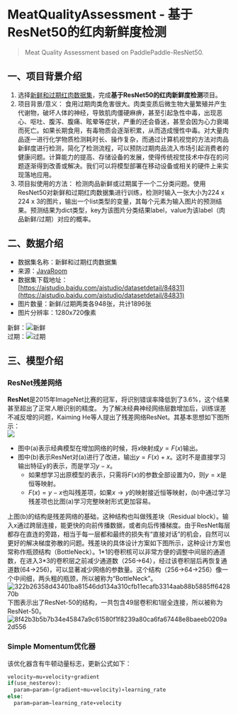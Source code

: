# MeatQualityAssessment - 基于ResNet50的红肉新鲜度检测
> Meat Quality Assessment based on PaddlePaddle-ResNet50.
## 一、项目背景介绍
1. 选择[新鲜和过期红肉数据集](https://aistudio.baidu.com/aistudio/datasetdetail/84831)，完成**基于ResNet50的红肉新鲜度检测**项目。
2. 项目背景/意义：
食用过期肉类危害很大。肉类变质后微生物大量繁殖并产生代谢物，破坏人体的神经，导致肌肉僵硬麻痹，甚至引起急性中毒，出现恶心、呕吐、腹泻、腹痛、眩晕等症状，严重的还会昏迷，甚至会因为心力衰竭而死亡。如果长期食用，有毒物质会逐渐积累，从而造成慢性中毒。对大量肉品逐一进行化学物质检测耗时长、操作复杂，而通过计算机视觉的方法对肉品新鲜度进行检测，简化了检测流程，可以预防过期肉品流入市场引起消费者的健康问题。计算能力的提高、存储设备的发展，使得传统视觉技术中存在的问题逐渐得到改善或解决。我们可以将模型部署在移动设备或相关的硬件上来实现落地应用。
3. 项目拟使用的方法：
检测肉品新鲜或过期属于一个二分类问题。使用ResNet50对新鲜和过期红肉数据集进行训练，检测时输入一张大小为224 x 224 x 3的图片，输出一个list类型的变量，其每个元素为输入图片的预测结果。预测结果为dict类型，key为该图片分类结果label，value为该label（肉品新鲜/过期）对应的概率。
## 二、数据介绍
- 数据集名称：新鲜和过期红肉数据集
- 来源：[JavaRoom](https://aistudio.baidu.com/aistudio/personalcenter/thirdview/89263)
- 数据集下载地址：[https://aistudio.baidu.com/aistudio/datasetdetail/84831](https://aistudio.baidu.com/aistudio/datasetdetail/84831)
- 图片数量：新鲜/过期两类各948张，共计1896张
- 图片分辨率：1280x720像素

新鲜：![新鲜](https://ai-studio-static-online.cdn.bcebos.com/1af15d5ec7ab43ebb31144ab7630864786a87e80335342e8a20b430b051ab31c)  
过期：![过期](https://ai-studio-static-online.cdn.bcebos.com/1c78609634e747d28f0e290db370ad543f046ad433904fb5aa587ac9cde3f4b1)  
## 三、模型介绍
### ResNet残差网络
**ResNet**是2015年ImageNet比赛的冠军，将识别错误率降低到了3.6%，这个结果甚至超出了正常人眼识别的精度。
为了解决经典神经网络层数增加后，训练误差不减反增的问题，Kaiming He等人提出了残差网络ResNet。其基本思想如下图所示：  
![](https://ai-studio-static-online.cdn.bcebos.com/e10f22f054704daabf4261ab46719629a36749631db74eb0a368499de3e5d3d6)  
- 图中(a)表示经典模型在增加网络的时候，将$x$映射成$y=F(x)$输出。
- 图中(b)表示ResNet对(a)进行了改进，输出$y=F(x)+x$。这时不是直接学习输出特征y的表示，而是学习$y-x$。
  - 如果想学习出原模型的表示，只需将$F(x)$的参数全部设置为0，则$y=x$是恒等映射。
  - $F(x)=y-x$也叫残差项，如果$x\to y$的映射接近恒等映射，(b)中通过学习残差项也比图(a)学习完整映射形式更加容易。  

上图(b)的结构是残差网络的基础，这种结构也叫做残差块（Residual block）。输入x通过跨层连接，能更快的向前传播数据，或者向后传播梯度。由于ResNet每层都存在直连的旁路，相当于每一层都和最终的损失有“直接对话”的机会，自然可以更好的解决梯度弥散的问题。残差块的具体设计方案如下图所示，这种设计方案也常称作瓶颈结构（BottleNeck）。1\*1的卷积核可以非常方便的调整中间层的通道数，在进入3\*3的卷积层之前减少通道数（256->64），经过该卷积层后再恢复通道数(64->256)，可以显著减少网络的参数量。这个结构（256->64->256）像一个中间细，两头粗的瓶颈，所以被称为“BottleNeck”。  
![322b26358d43401ba81546dd134a310cfb11ecafb3314aab88b5885ff642870b](https://user-images.githubusercontent.com/43382657/155121823-62a1c72a-db44-42d6-b6a1-bc7e83e04d8d.png)  
下图表示出了ResNet-50的结构，一共包含49层卷积和1层全连接，所以被称为ResNet-50。  
![8f42b3b5b7b34e45847a9c61580f1f8239a80ca6fa67448e8baeeb0209a2d556](https://user-images.githubusercontent.com/43382657/155123061-f5a2a3a5-c85b-4a0a-9447-41181c32b102.jpg)  
### Simple Momentum优化器
该优化器含有牛顿动量标志，更新公式如下：
```python
velocity=mu∗velocity+gradient
if(use_nesterov):
  param=param−(gradient+mu∗velocity)∗learning_rate
else:
  param=param−learning_rate∗velocity
```
